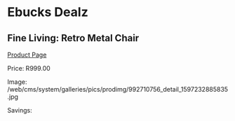 
# Ebucks Dealz
## Fine Living: Retro Metal Chair
[Product Page](https://www.ebucks.com/web/shop/productSelected.do?prodId=992710756&catId=1130195724)

Price: R999.00

Image: /web/cms/system/galleries/pics/prodimg/992710756_detail_1597232885835.jpg

Savings: 


	